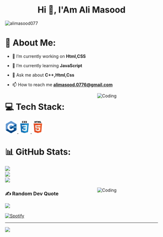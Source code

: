 <h1 align="center">Hi 👋, I'Am Ali Masood</h1>
<p align="left"> <img src="https://komarev.com/ghpvc/?username=alimasood077&label=Profile%20views&color=0e75b6&style=flat" alt="alimasood077" /> </p>

# 💫 About Me:
- 🔭 I’m currently working on **Html,CSS**

- 🌱 I’m currently learning **JavaScript**

- 💬 Ask me about **C++,Html,Css**

- 📫 How to reach me **alimasood.0776@gmail.com**

<img src="https://cdn.dribbble.com/users/1162077/screenshots/3848914/programmer.gif" alt="Coding" width="200" align="right">

# 💻 Tech Stack:

<p align="left"> <a href="https://www.w3schools.com/cpp/" target="_blank" rel="noreferrer"> <img src="https://raw.githubusercontent.com/devicons/devicon/master/icons/cplusplus/cplusplus-original.svg" alt="cplusplus" width="40" height="40"/> </a> <a href="https://www.w3schools.com/css/" target="_blank" rel="noreferrer"> <img src="https://raw.githubusercontent.com/devicons/devicon/master/icons/css3/css3-original-wordmark.svg" alt="css3" width="40" height="40"/> </a> <a href="https://www.w3.org/html/" target="_blank" rel="noreferrer"> <img src="https://raw.githubusercontent.com/devicons/devicon/master/icons/html5/html5-original-wordmark.svg" alt="html5" width="40" height="40"/> </a> </p>


# 📊 GitHub Stats:
![](https://github-readme-stats.vercel.app/api?username=AliMasood077&theme=dark&hide_border=false&include_all_commits=false&count_private=true)<br/>
![](https://github-readme-streak-stats.herokuapp.com/?user=AliMasood077&theme=dark&hide_border=false)<br/>
![](https://github-readme-stats.vercel.app/api/top-langs/?username=AliMasood077&theme=dark&hide_border=false&include_all_commits=false&count_private=true&layout=compact)

<img src="https://cdn.dribbble.com/users/330915/screenshots/3587000/10_coding_dribbble.gif" alt="Coding" width="200" align="right">



### ✍️ Random Dev Quote
![](https://quotes-github-readme.vercel.app/api?type=horizontal&theme=radical)

[![Spotify](https://novatorem.vercel.app/api/spotify)](https://open.spotify.com/user/ee7zjpw3tqr0woauo78oiliom)




---
[![](https://visitcount.itsvg.in/api?id=AliMasood077&icon=2&color=0)](https://visitcount.itsvg.in)



<!-- Proudly created with GPRM ( https://gprm.itsvg.in ) -->

<!---
AliMasood077/AliMasood077 is a ✨ special ✨ repository because its `README.md` (this file) appears on your GitHub profile.
You can click the Preview link to take a look at your changes.
--->

